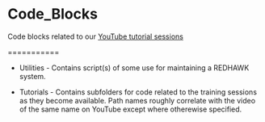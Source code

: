 Code_Blocks
===========

Code blocks related to our [YouTube tutorial sessions](http://www.youtube.com/user/GeonTechnologies/)

===========
 - Utilities -
    Contains script(s) of some use for maintaining a REDHAWK system.

 - Tutorials - 
    Contains subfolders for code related to the training sessions as they become available.  Path names roughly correlate with the video of the same name on YouTube except where otherewise specified.
    
